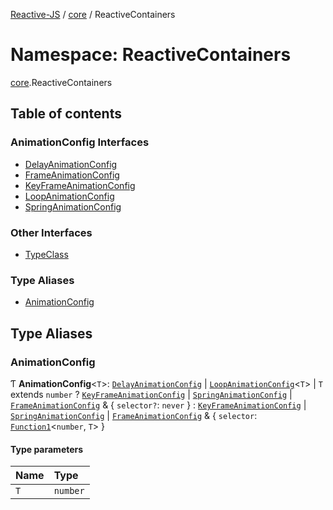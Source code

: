 [Reactive-JS](../README.md) / [core](core.md) / ReactiveContainers

# Namespace: ReactiveContainers

[core](core.md).ReactiveContainers

## Table of contents

### AnimationConfig Interfaces

- [DelayAnimationConfig](../interfaces/core.ReactiveContainers.DelayAnimationConfig.md)
- [FrameAnimationConfig](../interfaces/core.ReactiveContainers.FrameAnimationConfig.md)
- [KeyFrameAnimationConfig](../interfaces/core.ReactiveContainers.KeyFrameAnimationConfig.md)
- [LoopAnimationConfig](../interfaces/core.ReactiveContainers.LoopAnimationConfig.md)
- [SpringAnimationConfig](../interfaces/core.ReactiveContainers.SpringAnimationConfig.md)

### Other Interfaces

- [TypeClass](../interfaces/core.ReactiveContainers.TypeClass.md)

### Type Aliases

- [AnimationConfig](core.ReactiveContainers.md#animationconfig)

## Type Aliases

### AnimationConfig

Ƭ **AnimationConfig**<`T`\>: [`DelayAnimationConfig`](../interfaces/core.ReactiveContainers.DelayAnimationConfig.md) \| [`LoopAnimationConfig`](../interfaces/core.ReactiveContainers.LoopAnimationConfig.md)<`T`\> \| `T` extends `number` ? [`KeyFrameAnimationConfig`](../interfaces/core.ReactiveContainers.KeyFrameAnimationConfig.md) \| [`SpringAnimationConfig`](../interfaces/core.ReactiveContainers.SpringAnimationConfig.md) \| [`FrameAnimationConfig`](../interfaces/core.ReactiveContainers.FrameAnimationConfig.md) & { `selector?`: `never`  } : [`KeyFrameAnimationConfig`](../interfaces/core.ReactiveContainers.KeyFrameAnimationConfig.md) \| [`SpringAnimationConfig`](../interfaces/core.ReactiveContainers.SpringAnimationConfig.md) \| [`FrameAnimationConfig`](../interfaces/core.ReactiveContainers.FrameAnimationConfig.md) & { `selector`: [`Function1`](functions.md#function1)<`number`, `T`\>  }

#### Type parameters

| Name | Type |
| :------ | :------ |
| `T` | `number` |
